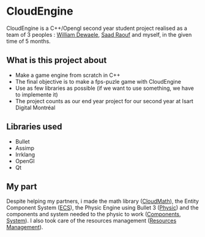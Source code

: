 # CloudEngine

CloudEngine is a C++/Opengl second year student project realised as a team of 3 peoples : [William Dewaele](https://github.com/Wdewaele), [Saad Raouf](https://github.com/Synyproxy) and myself, in the given time of 5 months.

## What is this project about
- Make a game engine from scratch in C++
- The final objective is to make a fps-puzle game with CloudEngine
- Use as few libraries as possible (if we want to use something, we have to implemente it)
- The project counts as our end year project for our second year at Isart Digital Montréal

 ## Libraries used
- Bullet
- Assimp
- Irrklang
- OpenGl
- Qt

## My part
Despite helping my partners, i made the math library ([CloudMath](https://github.com/CJeauc/CloudEngine/tree/master/CloudEngine/CloudMath)), the Entity Component System ([ECS](https://github.com/CJeauc/CloudEngine/tree/master/CloudEngine/Core/include/Core/ECS)), the Physic Engine using Bullet 3 ([Physic](https://github.com/CJeauc/CloudEngine/tree/master/CloudEngine/Physic)) and the components and system needed to the physic to work ([Components](https://github.com/CJeauc/CloudEngine/tree/master/CloudEngine/Core/include/Core/CoreComponent/Physic), [System](https://github.com/CJeauc/CloudEngine/tree/master/CloudEngine/Core/include/Core/CoreSystem/PhysicSystem.h)). I also took care of the resources management ([Resources Management](https://github.com/CJeauc/CloudEngine/tree/master/CloudEngine/Core/include/Core/Managers)).


